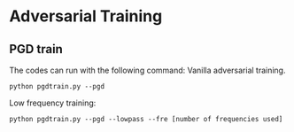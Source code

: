# Adversarial Training 

## PGD train

The codes can run with the following command:
Vanilla adversarial training. 
```
python pgdtrain.py --pgd
```
Low frequency training:
```
python pgdtrain.py --pgd --lowpass --fre [number of frequencies used]
```


## 
